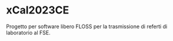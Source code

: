 # xCal2023CE
Progetto per software libero FLOSS per la trasmissione di referti di laboratorio al FSE.
